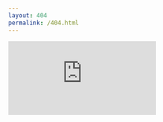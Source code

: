 ```yaml
---
layout: 404
permalink: /404.html
---
```

<div class="iframe-container">
  <iframe id="fluid-frame" name="embed_readwrite" src="https://www.protectedtext.com/ib-bsb-br" frameborder="0" title="Embedded Pad"></iframe>
</div>
